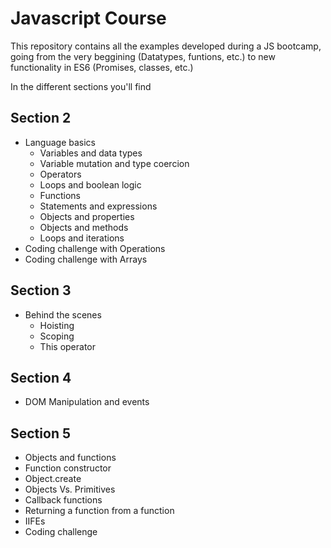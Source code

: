 # Javascript Course

This repository contains all the examples developed during a JS bootcamp, going from the very beggining (Datatypes, funtions, etc.) to new functionality in ES6 (Promises, classes, etc.)

In the different sections you'll find

## Section 2
 - Language basics
    - Variables and data types
    - Variable mutation and type coercion
    - Operators
    - Loops and boolean logic
    - Functions
    - Statements and expressions
    - Objects and properties
    - Objects and methods
    - Loops and iterations
  - Coding challenge with Operations
  - Coding challenge with Arrays
  
## Section 3
 - Behind the scenes
    - Hoisting
    - Scoping
    - This operator
    
## Section 4
 - DOM Manipulation and events
 
 ## Section 5
 - Objects and functions
  - Function constructor
  - Object.create
  - Objects Vs. Primitives
  - Callback functions
  - Returning a function from a function
  - IIFEs
 - Coding challenge
